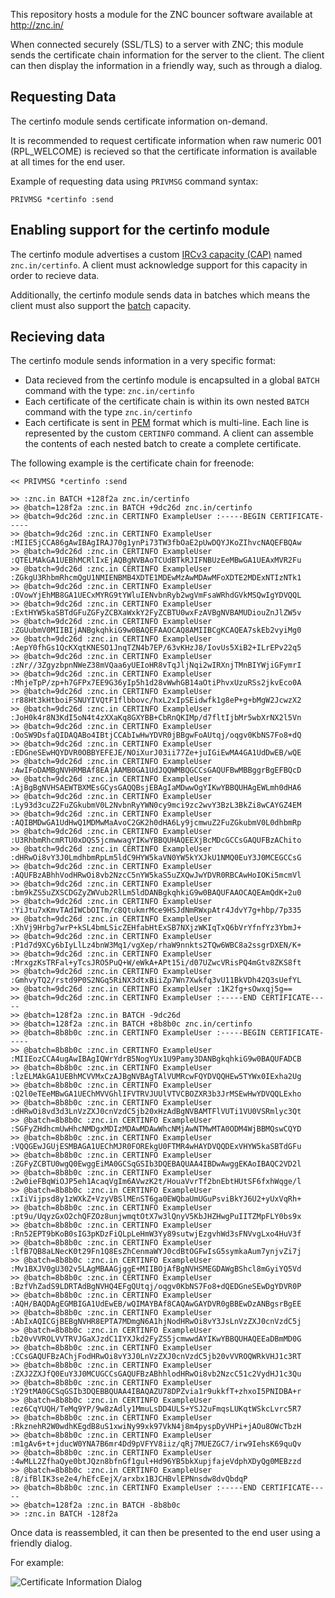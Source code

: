This repository hosts a module for the ZNC bouncer software available at http://znc.in/

When connected securely (SSL/TLS) to a server with ZNC; this module sends the certificate chain information for the server to the client. The client can then display the information in a friendly way, such as through a dialog. 

## Requesting Data

The certinfo module sends certificate information on-demand. 

It is recommended to request certificate information when raw numeric 001 (RPL_WELCOME) is recieved so that the certificate information is available at all times for the end user.

Example of requesting data using ``PRIVMSG`` command syntax:

```
PRIVMSG *certinfo :send
```

## Enabling support for the certinfo module

The certinfo module advertises a custom [IRCv3 capacity (CAP)](http://ircv3.net/specs/core/capability-negotiation-3.2.html) named ``znc.in/certinfo``. A client must acknowledge support for this capacity in order to recieve data.

Additionally, the certinfo module sends data in batches which means the client must also support the [batch](http://ircv3.net/specs/extensions/batch-3.2.html) capacity.

## Recieving data

The certinfo module sends information in a very specific format:

* Data recieved from the certinfo module is encapsulted in a global ``BATCH`` command with the type: ``znc.in/certinfo``
* Each certificate of the certificate chain is within its own nested ``BATCH`` command with the type ``znc.in/certinfo``
* Each certificate is sent in [PEM](https://en.wikipedia.org/wiki/Privacy-enhanced_Electronic_Mail) format which is multi-line. Each line is represented by the custom ``CERTINFO`` command. A client can assemble the contents of each nested batch to create a complete certificate. 

The following example is the certificate chain for freenode:

```
<< PRIVMSG *certinfo :send

>> :znc.in BATCH +128f2a znc.in/certinfo
>> @batch=128f2a :znc.in BATCH +9dc26d znc.in/certinfo
>> @batch=9dc26d :znc.in CERTINFO ExampleUser :-----BEGIN CERTIFICATE-----
>> @batch=9dc26d :znc.in CERTINFO ExampleUser :MIIE5jCCA86gAwIBAgIRAJ70g1ynPi73TW3fbOaE2pUwDQYJKoZIhvcNAQEFBQAw
>> @batch=9dc26d :znc.in CERTINFO ExampleUser :QTELMAkGA1UEBhMCRlIxEjAQBgNVBAoTCUdBTkRJIFNBUzEeMBwGA1UEAxMVR2Fu
>> @batch=9dc26d :znc.in CERTINFO ExampleUser :ZGkgU3RhbmRhcmQgU1NMIENBMB4XDTE1MDEwMzAwMDAwMFoXDTE2MDExNTIzNTk1
>> @batch=9dc26d :znc.in CERTINFO ExampleUser :OVowYjEhMB8GA1UECxMYRG9tYWluIENvbnRyb2wgVmFsaWRhdGVkMSQwIgYDVQQL
>> @batch=9dc26d :znc.in CERTINFO ExampleUser :ExtHYW5kaSBTdGFuZGFyZCBXaWxkY2FyZCBTU0wxFzAVBgNVBAMUDiouZnJlZW5v
>> @batch=9dc26d :znc.in CERTINFO ExampleUser :ZGUubmV0MIIBIjANBgkqhkiG9w0BAQEFAAOCAQ8AMIIBCgKCAQEA7skEb2vyiMg0
>> @batch=9dc26d :znc.in CERTINFO ExampleUser :AepY0fhGs1QcKXqtKNESO1JnqTZN4b7EP/63vKHzJ8/IovUs5XiB2+ILrEPv22q5
>> @batch=9dc26d :znc.in CERTINFO ExampleUser :zNr//3ZgyzbpnNWeZ38mVQaa6yUEIoHR8vTqJljNqi2wIRXnjTMnBIYWjiGFymrI
>> @batch=9dc26d :znc.in CERTINFO ExampleUser :MhjeTpP/zp+h7GFPx7EE9G36yIp5h1d28vWwhGB14aOtiPhvxUzuRSs2jkvEco0A
>> @batch=9dc26d :znc.in CERTINFO ExampleUser :r88Ht3kHtboiFSNUYIVQtF1flbbovc/hxL2xIpSEidwfk1g8eP+g+bMgW2JcwzX2
>> @batch=9dc26d :znc.in CERTINFO ExampleUser :JoH0k4r8N3KdI5oN4t4zXXaKq8GXYBB+CbRnQKIMp/d7fltIjbMr5wbXrNX2l5Vn
>> @batch=9dc26d :znc.in CERTINFO ExampleUser :OoSW9DsfaQIDAQABo4IBtjCCAbIwHwYDVR0jBBgwFoAUtqj/oqgv0KbNS7Fo8+dQ
>> @batch=9dc26d :znc.in CERTINFO ExampleUser :EDGneSEwHQYDVR0OBBYEFEJE/NOiXurJ03ii77Ze+juIGiEwMA4GA1UdDwEB/wQE
>> @batch=9dc26d :znc.in CERTINFO ExampleUser :AwIFoDAMBgNVHRMBAf8EAjAAMB0GA1UdJQQWMBQGCCsGAQUFBwMBBggrBgEFBQcD
>> @batch=9dc26d :znc.in CERTINFO ExampleUser :AjBgBgNVHSAEWTBXMEsGCysGAQQBsjEBAgIaMDwwOgYIKwYBBQUHAgEWLmh0dHA6
>> @batch=9dc26d :znc.in CERTINFO ExampleUser :Ly93d3cuZ2FuZGkubmV0L2NvbnRyYWN0cy9mci9zc2wvY3BzL3BkZi8wCAYGZ4EM
>> @batch=9dc26d :znc.in CERTINFO ExampleUser :AQIBMDwGA1UdHwQ1MDMwMaAvoC2GK2h0dHA6Ly9jcmwuZ2FuZGkubmV0L0dhbmRp
>> @batch=9dc26d :znc.in CERTINFO ExampleUser :U3RhbmRhcmRTU0xDQS5jcmwwagYIKwYBBQUHAQEEXjBcMDcGCCsGAQUFBzAChito
>> @batch=9dc26d :znc.in CERTINFO ExampleUser :dHRwOi8vY3J0LmdhbmRpLm5ldC9HYW5kaVN0YW5kYXJkU1NMQ0EuY3J0MCEGCCsG
>> @batch=9dc26d :znc.in CERTINFO ExampleUser :AQUFBzABhhVodHRwOi8vb2NzcC5nYW5kaS5uZXQwJwYDVR0RBCAwHoIOKi5mcmVl
>> @batch=9dc26d :znc.in CERTINFO ExampleUser :bm9kZS5uZXSCDGZyZWVub2RlLm5ldDANBgkqhkiG9w0BAQUFAAOCAQEAmQdK+2u0
>> @batch=9dc26d :znc.in CERTINFO ExampleUser :YiJtu7xKmvTAdIWCbOITm/c8QtukmrMce9HSJdNmRWxpAtr4JdvY7g+hbp/7p335
>> @batch=9dc26d :znc.in CERTINFO ExampleUser :XhVj9Hrbg7wrP+kSL4bmLSicZEHfabHtExSB7NXjzWKIqTxQ6bVrYfnfYz3YbmJ+
>> @batch=9dc26d :znc.in CERTINFO ExampleUser :P1d7d9XCy6bIyLlLz4bnW3Mq1/vgXep/rhaW9nnkts2TQw6WBC8a2ssgrDXEN/K+
>> @batch=9dc26d :znc.in CERTINFO ExampleUser :MrxgzKsTRFal+yTcsJRO5PuQ+W/eWkA+APt15i/d07UZwcVRisPQ4mGtv8ZKS8ft
>> @batch=9dc26d :znc.in CERTINFO ExampleUser :GmhvyTQ2/rstd9P0S2NGq5RiNX3dtxBiiZp7Wn7Xwkfq3vU11BkVDh42Q3sUefYL
>> @batch=9dc26d :znc.in CERTINFO ExampleUser :1K2fg+sOwxqj5g==
>> @batch=9dc26d :znc.in CERTINFO ExampleUser :-----END CERTIFICATE-----
>> @batch=128f2a :znc.in BATCH -9dc26d
>> @batch=128f2a :znc.in BATCH +8b8b0c znc.in/certinfo
>> @batch=8b8b0c :znc.in CERTINFO ExampleUser :-----BEGIN CERTIFICATE-----
>> @batch=8b8b0c :znc.in CERTINFO ExampleUser :MIIEozCCA4ugAwIBAgIQWrYdrB5NogYUx1U9Pamy3DANBgkqhkiG9w0BAQUFADCB
>> @batch=8b8b0c :znc.in CERTINFO ExampleUser :lzELMAkGA1UEBhMCVVMxCzAJBgNVBAgTAlVUMRcwFQYDVQQHEw5TYWx0IExha2Ug
>> @batch=8b8b0c :znc.in CERTINFO ExampleUser :Q2l0eTEeMBwGA1UEChMVVGhlIFVTRVJUUlVTVCBOZXR3b3JrMSEwHwYDVQQLExho
>> @batch=8b8b0c :znc.in CERTINFO ExampleUser :dHRwOi8vd3d3LnVzZXJ0cnVzdC5jb20xHzAdBgNVBAMTFlVUTi1VU0VSRmlyc3Qt
>> @batch=8b8b0c :znc.in CERTINFO ExampleUser :SGFyZHdhcmUwHhcNMDgxMDIzMDAwMDAwWhcNMjAwNTMwMTA0ODM4WjBBMQswCQYD
>> @batch=8b8b0c :znc.in CERTINFO ExampleUser :VQQGEwJGUjESMBAGA1UEChMJR0FOREkgU0FTMR4wHAYDVQQDExVHYW5kaSBTdGFu
>> @batch=8b8b0c :znc.in CERTINFO ExampleUser :ZGFyZCBTU0wgQ0EwggEiMA0GCSqGSIb3DQEBAQUAA4IBDwAwggEKAoIBAQC2VD2l
>> @batch=8b8b0c :znc.in CERTINFO ExampleUser :2w0ieFBqWiOJP5eh1AcaqVgIm6AVwzK2t/HouaVvrTf2bnEbtHUtSF6fxhWqge/l
>> @batch=8b8b0c :znc.in CERTINFO ExampleUser :xIiVijpsd8y1zWXkZ+VzyVBSlMEnST6ga0EWQbaUmUGuPsviBkYJ6U2+yUxVqRh+
>> @batch=8b8b0c :znc.in CERTINFO ExampleUser :pt9u/UqyzGxO2chQFZOz8unjwmqtOtX7w3lQnyV5KbJHZHwgPuIITZMpFLY0bs9x
>> @batch=8b8b0c :znc.in CERTINFO ExampleUser :Rn52EPT9bKoB0sIG3pKDzFiQLpLeHmW3Yy89sutwjEzgvhWd3sFNVvgLxo4HuV3f
>> @batch=8b8b0c :znc.in CERTINFO ExampleUser :lfB7QB8aLNecK0t29Fn1Q8EsZhCenmaWYJ0cdBtOGFwIsG5symkaAum7ynjvZi7j
>> @batch=8b8b0c :znc.in CERTINFO ExampleUser :Mv1BXJV0gU302v5LAgMBAAGjggE+MIIBOjAfBgNVHSMEGDAWgBShcl8mGyiYQ5Vd
>> @batch=8b8b0c :znc.in CERTINFO ExampleUser :BzfVhZadS9LDRTAdBgNVHQ4EFgQUtqj/oqgv0KbNS7Fo8+dQEDGneSEwDgYDVR0P
>> @batch=8b8b0c :znc.in CERTINFO ExampleUser :AQH/BAQDAgEGMBIGA1UdEwEB/wQIMAYBAf8CAQAwGAYDVR0gBBEwDzANBgsrBgEE
>> @batch=8b8b0c :znc.in CERTINFO ExampleUser :AbIxAQICGjBEBgNVHR8EPTA7MDmgN6A1hjNodHRwOi8vY3JsLnVzZXJ0cnVzdC5j
>> @batch=8b8b0c :znc.in CERTINFO ExampleUser :b20vVVROLVVTRVJGaXJzdC1IYXJkd2FyZS5jcmwwdAYIKwYBBQUHAQEEaDBmMD0G
>> @batch=8b8b0c :znc.in CERTINFO ExampleUser :CCsGAQUFBzAChjFodHRwOi8vY3J0LnVzZXJ0cnVzdC5jb20vVVROQWRkVHJ1c3RT
>> @batch=8b8b0c :znc.in CERTINFO ExampleUser :ZXJ2ZXJfQ0EuY3J0MCUGCCsGAQUFBzABhhlodHRwOi8vb2NzcC51c2VydHJ1c3Qu
>> @batch=8b8b0c :znc.in CERTINFO ExampleUser :Y29tMA0GCSqGSIb3DQEBBQUAA4IBAQAZU78DPZvia1r9ukkfT+zhxoI5PNIDBA+r
>> @batch=8b8b0c :znc.in CERTINFO ExampleUser :ez6CqYUQH/TeMq9YP/9w8zAdly1MmuLsDD4ULS+YSJ2uFmqsLUKqtWSkcLvrc5R7
>> @batch=8b8b0c :znc.in CERTINFO ExampleUser :RkznehR2W0wdhKEgdB8uS1xwiNy99xk97VkN4j8m4pyspDyVHPi+jAOu8OWcTbzH
>> @batch=8b8b0c :znc.in CERTINFO ExampleUser :m1gAv6+t+jducW0YNA7B6mr4Dd9pVFYV8iiz/qRj7MUEZGC7/irw9IehsK69quQv
>> @batch=8b8b0c :znc.in CERTINFO ExampleUser :4wMLL2ZfhaQye0btJQzn8bfnGf1gul+Hd96YB5bkXupjfajeVdphXDyQg0MEBzzd
>> @batch=8b8b0c :znc.in CERTINFO ExampleUser :8/ifBlIK3se2e4/hEfcEejX/arxbx1BJCHBvlEPNnsdw8dvQbdqP
>> @batch=8b8b0c :znc.in CERTINFO ExampleUser :-----END CERTIFICATE-----
>> @batch=128f2a :znc.in BATCH -8b8b0c
>> :znc.in BATCH -128f2a
```

Once data is reassembled, it can then be presented to the end user using a friendly dialog. 

For example:

![Certificate Information Dialog](http://i.imgur.com/kxvehhn.png)
